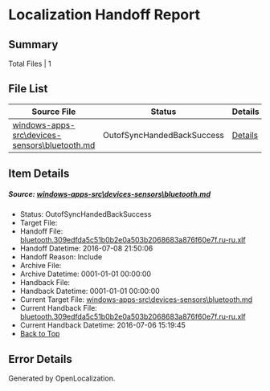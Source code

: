 # <a name='report-top'></a> Localization Handoff Report

## Summary
 Total Files | 1

## File List
 Source File | Status | Details 
 ----------- | ------ | ------- 
 [windows-apps-src\devices-sensors\bluetooth.md](https://github.com/Microsoft/windows-apps/blob/0598b99b86ca1e531746f13681a41fc56bc69acf/windows-apps-src/devices-sensors/bluetooth.md) | OutofSyncHandedBackSuccess | [Details](#ea51856a59374a5b2cee4d75bd17dec3015f21b22062)

## Item Details
##### <a name='ea51856a59374a5b2cee4d75bd17dec3015f21b22062'></a> Source: [windows-apps-src\devices-sensors\bluetooth.md](https://github.com/Microsoft/windows-apps/blob/0598b99b86ca1e531746f13681a41fc56bc69acf/windows-apps-src/devices-sensors/bluetooth.md)
* Status: OutofSyncHandedBackSuccess
* Target File: 
* Handoff File: [bluetooth.309edfda5c51b0b2e0a503b2068683a876f60e7f.ru-ru.xlf](https://github.com/Microsoft/WDG.handoff/blob/182b0add86c0fcc8ecc2ed719dfda71842f93ced/ol-handoff/Microsoft/windows-apps.ru-ru/master/bluetooth.309edfda5c51b0b2e0a503b2068683a876f60e7f.ru-ru.xlf)
* Handoff Datetime: 2016-07-08 21:50:06
* Handoff Reason: Include
* Archive File: 
* Archive Datetime: 0001-01-01 00:00:00
* Handback File: 
* Handback Datetime: 0001-01-01 00:00:00
* Current Target File: [windows-apps-src\devices-sensors\bluetooth.md](https://github.com/Microsoft/windows-apps.ru-ru/blob/93f7daed53c2f646ab9c83858aa28237022d818d/windows-apps-src/devices-sensors/bluetooth.md)
* Current Handback File: [bluetooth.309edfda5c51b0b2e0a503b2068683a876f60e7f.ru-ru.xlf](https://github.com/Microsoft/WDG.handback/blob/d3d0e23c0b6ca1c844ba3c34aead5291de8d3362/ol-handback/Microsoft/windows-apps.ru-ru/master/bluetooth.309edfda5c51b0b2e0a503b2068683a876f60e7f.ru-ru.xlf)
* Current Handback Datetime: 2016-07-06 15:19:45
* [Back to Top](#report-top)


## Error Details

Generated by OpenLocalization.
